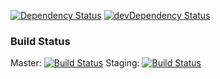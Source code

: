 [![Dependency Status](https://david-dm.org/gauntface/gf-site.svg)](https://david-dm.org/gauntface/gf-site) [![devDependency Status](https://david-dm.org/gauntface/gf-site/dev-status.svg)](https://david-dm.org/gauntface/gf-site#info=devDependencies)

### Build Status
Master: [![Build Status](https://travis-ci.org/gauntface/gf-site.svg?branch=master)](https://travis-ci.org/gauntface/gf-site)
Staging: [![Build Status](https://travis-ci.org/gauntface/gf-site.svg?branch=staging)](https://travis-ci.org/gauntface/gf-site)
